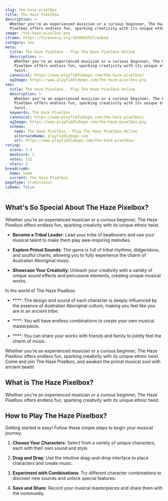 ```yaml
---
slug: the-haze-pixelbox
title: The Haze Pixelbox
description: >-
  Whether you're an experienced musician or a curious beginner, The Haze
  Pixelbox offers endless fun, sparking creativity with its unique ethnic twist.
image: /the-haze-pixelbox.png
iframe: https://turbowarp.org/1020955547/embed
category: new
meta:
  title: The Haze Pixelbox - Play The Haze Pixelbox Online
  description: >-
    Whether you're an experienced musician or a curious beginner, The Haze
    Pixelbox offers endless fun, sparking creativity with its unique ethnic
    twist.
  canonical: https://www.playfiddlebops.com/the-haze-pixelbox/
  ogImage: https://www.playfiddlebops.com/the-haze-pixelbox.png
seo:
  title: The Haze Pixelbox - Play The Haze Pixelbox Online
  description: >-
    Whether you're an experienced musician or a curious beginner, The Haze
    Pixelbox offers endless fun, sparking creativity with its unique ethnic
    twist.
  keywords: The Haze Pixelbox
  canonical: https://www.playfiddlebops.com/the-haze-pixelbox/
  ogImage: https://www.playfiddlebops.com/the-haze-pixelbox.png
  schema:
    name: The Haze Pixelbox - Play The Haze Pixelbox Online
    alternateName: playfiddlebops.com
    url: https://www.playfiddlebops.com/the-haze-pixelbox/
rating:
  score: 3.9
  maxScore: 5
  votes: 132
  stars: 3
breadcrumb:
  home: home
  current: The Haze Pixelbox
pageType: traditional
isDemo: false
---
```


## What's So Special About The Haze Pixelbox?

Whether you're an experienced musician or a curious beginner, The Haze Pixelbox offers endless fun, sparking creativity with its unique ethnic twist.

- **Become a Tribal Leader**: Lead your tribe of beatboxers and use your musical talent to make them play awe-inspiring melodies.

- **Explore Primal Sounds**: The game is full of tribal rhythms, didgeridoos, and soulful chants, allowing you to fully experience the charm of Australian Aboriginal music.

- **Showcase Your Creativity**: Unleash your creativity with a variety of unique sound effects and percussive elements, creating unique musical works.

In the world of The Haze Pixelbox:

- ****: The design and sound of each character is deeply influenced by the essence of Australian Aboriginal culture, making you feel like you are in an ancient tribe.

- ****: You will have endless combinations to create your own musical masterpiece.

- ****: You can share your works with friends and family to jointly feel the charm of music.

Whether you're an experienced musician or a curious beginner, The Haze Pixelbox offers endless fun, sparking creativity with its unique ethnic twist. Come and join The Haze Pixelbox, and awaken the primal musical soul with ancient beats!

## What is The Haze Pixelbox?

Whether you're an experienced musician or a curious beginner, The Haze Pixelbox offers endless fun, sparking creativity with its unique ethnic twist.

## How to Play The Haze Pixelbox?

Getting started is easy! Follow these simple steps to begin your musical journey:

1. **Choose Your Characters**: Select from a variety of unique characters, each with their own sound and style.

1. **Drag and Drop**: Use the intuitive drag-and-drop interface to place characters and create music.

1. **Experiment with Combinations**: Try different character combinations to discover new sounds and unlock special features.

1. **Save and Share**: Record your musical masterpieces and share them with the community.
